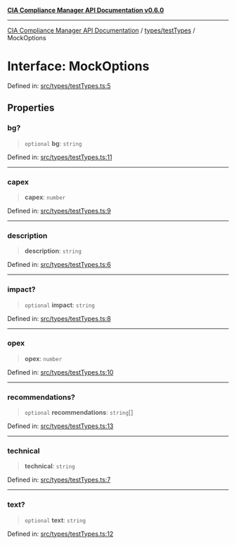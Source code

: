 [**CIA Compliance Manager API Documentation v0.6.0**](../../../README.md)

***

[CIA Compliance Manager API Documentation](../../../modules.md) / [types/testTypes](../README.md) / MockOptions

# Interface: MockOptions

Defined in: [src/types/testTypes.ts:5](https://github.com/Hack23/cia-compliance-manager/blob/ca083b463223765b22422b66b3a43930241849bd/src/types/testTypes.ts#L5)

## Properties

### bg?

> `optional` **bg**: `string`

Defined in: [src/types/testTypes.ts:11](https://github.com/Hack23/cia-compliance-manager/blob/ca083b463223765b22422b66b3a43930241849bd/src/types/testTypes.ts#L11)

***

### capex

> **capex**: `number`

Defined in: [src/types/testTypes.ts:9](https://github.com/Hack23/cia-compliance-manager/blob/ca083b463223765b22422b66b3a43930241849bd/src/types/testTypes.ts#L9)

***

### description

> **description**: `string`

Defined in: [src/types/testTypes.ts:6](https://github.com/Hack23/cia-compliance-manager/blob/ca083b463223765b22422b66b3a43930241849bd/src/types/testTypes.ts#L6)

***

### impact?

> `optional` **impact**: `string`

Defined in: [src/types/testTypes.ts:8](https://github.com/Hack23/cia-compliance-manager/blob/ca083b463223765b22422b66b3a43930241849bd/src/types/testTypes.ts#L8)

***

### opex

> **opex**: `number`

Defined in: [src/types/testTypes.ts:10](https://github.com/Hack23/cia-compliance-manager/blob/ca083b463223765b22422b66b3a43930241849bd/src/types/testTypes.ts#L10)

***

### recommendations?

> `optional` **recommendations**: `string`[]

Defined in: [src/types/testTypes.ts:13](https://github.com/Hack23/cia-compliance-manager/blob/ca083b463223765b22422b66b3a43930241849bd/src/types/testTypes.ts#L13)

***

### technical

> **technical**: `string`

Defined in: [src/types/testTypes.ts:7](https://github.com/Hack23/cia-compliance-manager/blob/ca083b463223765b22422b66b3a43930241849bd/src/types/testTypes.ts#L7)

***

### text?

> `optional` **text**: `string`

Defined in: [src/types/testTypes.ts:12](https://github.com/Hack23/cia-compliance-manager/blob/ca083b463223765b22422b66b3a43930241849bd/src/types/testTypes.ts#L12)
